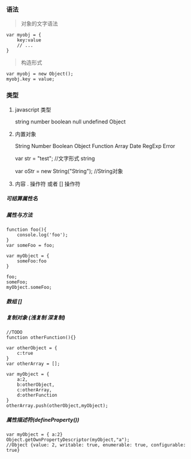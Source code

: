 
### 语法

>对象的文字语法

    var myobj = {
        key:value
        // ...
    }

>构造形式

    var myobj = new Object();
    myobj.key = value;

### 类型

1. javascript 类型

    string  number boolean null undefined Object

2. 内置对象

    String   Number Boolean Object Function Array Date RegExp Error

    var str = "test";   //文字形式    string

    var oStr = new String("String");  //String对象

3. 内容   . 操作符 或者 [] 操作符

##### 可结算属性名
##### 属性与方法

    function foo(){
        console.log('foo');
    }
    var someFoo = foo;

    var myObject = {
        someFoo:foo
    }

    foo;
    someFoo;
    myObject.someFoo;

##### 数组 []
##### 复制对象 (浅复制   深复制)

    //TODO
    function otherFunction(){}

    var otherObject = {
        c:true
    }
    var otherArray = [];

    var myObject = {
        a:2,
        b:otherObject,
        c:otherArray,
        d:otherFunction
    }
    otherArray.push(otherObject,myObject);

##### 属性描述符(defineProperty())

    var myObject = { a:2}
    Object.getOwnPropertyDescriptor(myObject,"a");
    //Object {value: 2, writable: true, enumerable: true, configurable: true}
